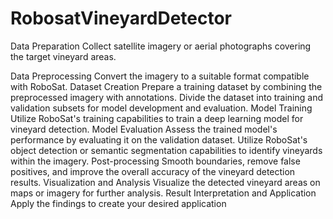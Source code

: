 # RobosatVineyardDetector
Data Preparation
	Collect satellite imagery or aerial photographs covering the target vineyard areas.
 
Data Preprocessing
	Convert the imagery to a suitable format compatible with RoboSat.
Dataset Creation
	Prepare a training dataset by combining the preprocessed imagery with annotations.
	Divide the dataset into training and validation subsets for model development and evaluation.
Model Training
	Utilize RoboSat's training capabilities to train a deep learning model for vineyard detection.
Model Evaluation
	Assess the trained model's performance by evaluating it on the validation dataset.
	Utilize RoboSat's object detection or semantic segmentation capabilities to identify vineyards within the imagery.
Post-processing
	Smooth boundaries, remove false positives, and improve the overall accuracy of the vineyard detection results.
Visualization and Analysis
	Visualize the detected vineyard areas on maps or imagery for further analysis.
Result Interpretation and Application
	Apply the findings to create your desired application
